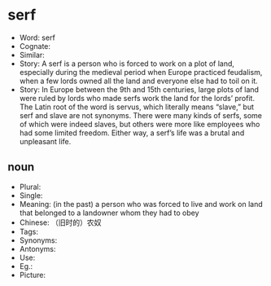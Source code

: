 # serf

- Word: serf
- Cognate: 
- Similar: 
- Story: A serf is a person who is forced to work on a plot of land, especially during the medieval period when Europe practiced feudalism, when a few lords owned all the land and everyone else had to toil on it.
- Story: In Europe between the 9th and 15th centuries, large plots of land were ruled by lords who made serfs work the land for the lords’ profit. The Latin root of the word is servus, which literally means “slave,” but serf and slave are not synonyms. There were many kinds of serfs, some of which were indeed slaves, but others were more like employees who had some limited freedom. Either way, a serf’s life was a brutal and unpleasant life.

## noun

- Plural: 
- Single: 
- Meaning: (in the past) a person who was forced to live and work on land that belonged to a landowner whom they had to obey
- Chinese: （旧时的）农奴
- Tags: 
- Synonyms: 
- Antonyms: 
- Use: 
- Eg.: 
- Picture: 

